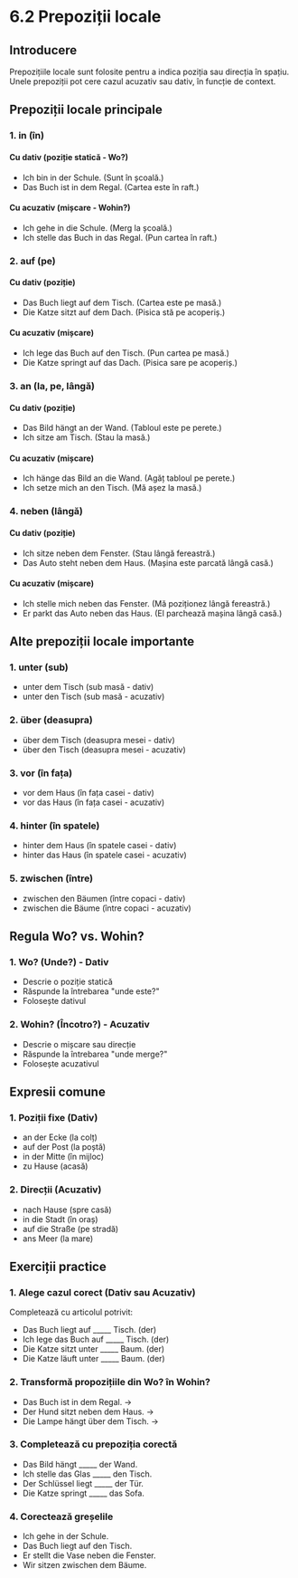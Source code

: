 # 6.2 Prepoziții locale

## Introducere
Prepozițiile locale sunt folosite pentru a indica poziția sau direcția în spațiu. Unele prepoziții pot cere cazul acuzativ sau dativ, în funcție de context.

## Prepoziții locale principale

### 1. in (în)
#### Cu dativ (poziție statică - Wo?)
- Ich bin in der Schule. (Sunt în școală.)
- Das Buch ist in dem Regal. (Cartea este în raft.)

#### Cu acuzativ (mișcare - Wohin?)
- Ich gehe in die Schule. (Merg la școală.)
- Ich stelle das Buch in das Regal. (Pun cartea în raft.)

### 2. auf (pe)
#### Cu dativ (poziție)
- Das Buch liegt auf dem Tisch. (Cartea este pe masă.)
- Die Katze sitzt auf dem Dach. (Pisica stă pe acoperiș.)

#### Cu acuzativ (mișcare)
- Ich lege das Buch auf den Tisch. (Pun cartea pe masă.)
- Die Katze springt auf das Dach. (Pisica sare pe acoperiș.)

### 3. an (la, pe, lângă)
#### Cu dativ (poziție)
- Das Bild hängt an der Wand. (Tabloul este pe perete.)
- Ich sitze am Tisch. (Stau la masă.)

#### Cu acuzativ (mișcare)
- Ich hänge das Bild an die Wand. (Agăț tabloul pe perete.)
- Ich setze mich an den Tisch. (Mă așez la masă.)

### 4. neben (lângă)
#### Cu dativ (poziție)
- Ich sitze neben dem Fenster. (Stau lângă fereastră.)
- Das Auto steht neben dem Haus. (Mașina este parcată lângă casă.)

#### Cu acuzativ (mișcare)
- Ich stelle mich neben das Fenster. (Mă poziționez lângă fereastră.)
- Er parkt das Auto neben das Haus. (El parchează mașina lângă casă.)

## Alte prepoziții locale importante

### 1. unter (sub)
- unter dem Tisch (sub masă - dativ)
- unter den Tisch (sub masă - acuzativ)

### 2. über (deasupra)
- über dem Tisch (deasupra mesei - dativ)
- über den Tisch (deasupra mesei - acuzativ)

### 3. vor (în fața)
- vor dem Haus (în fața casei - dativ)
- vor das Haus (în fața casei - acuzativ)

### 4. hinter (în spatele)
- hinter dem Haus (în spatele casei - dativ)
- hinter das Haus (în spatele casei - acuzativ)

### 5. zwischen (între)
- zwischen den Bäumen (între copaci - dativ)
- zwischen die Bäume (între copaci - acuzativ)

## Regula Wo? vs. Wohin?

### 1. Wo? (Unde?) - Dativ
- Descrie o poziție statică
- Răspunde la întrebarea "unde este?"
- Folosește dativul

### 2. Wohin? (Încotro?) - Acuzativ
- Descrie o mișcare sau direcție
- Răspunde la întrebarea "unde merge?"
- Folosește acuzativul

## Expresii comune

### 1. Poziții fixe (Dativ)
- an der Ecke (la colț)
- auf der Post (la poștă)
- in der Mitte (în mijloc)
- zu Hause (acasă)

### 2. Direcții (Acuzativ)
- nach Hause (spre casă)
- in die Stadt (în oraș)
- auf die Straße (pe stradă)
- ans Meer (la mare)

## Exerciții practice

### 1. Alege cazul corect (Dativ sau Acuzativ)
Completează cu articolul potrivit:
- Das Buch liegt auf _____ Tisch. (der)
- Ich lege das Buch auf _____ Tisch. (der)
- Die Katze sitzt unter _____ Baum. (der)
- Die Katze läuft unter _____ Baum. (der)

### 2. Transformă propozițiile din Wo? în Wohin?
- Das Buch ist in dem Regal. →
- Der Hund sitzt neben dem Haus. →
- Die Lampe hängt über dem Tisch. →

### 3. Completează cu prepoziția corectă
- Das Bild hängt _____ der Wand.
- Ich stelle das Glas _____ den Tisch.
- Der Schlüssel liegt _____ der Tür.
- Die Katze springt _____ das Sofa.

### 4. Corectează greșelile
- Ich gehe in der Schule.
- Das Buch liegt auf den Tisch.
- Er stellt die Vase neben die Fenster.
- Wir sitzen zwischen dem Bäume.
